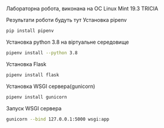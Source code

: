 Лабораторна робота, виконана на ОС Linux Mint 19.3 TRICIA

Результати роботи будуть тут
Установка pipenv
```bash
pip install pipenv
```
Установка python 3.8 на віртуальне середовище
```bash
pipenv install --python 3.8
```
Установка Flask
```bash
pipenv install flask
```
Установка WSGI сервера(gunicorn)
```bash
pipenv install gunicorn
```
Запуск WSGI сервера 
```bash
gunicorn --bind 127.0.0.1:5000 wsgi:app
```

